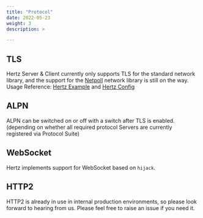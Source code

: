 ```yaml
---
title: "Protocol"
date: 2022-05-23
weight: 3
description: >

---
```


## TLS
Hertz Server & Client currently only supports TLS for the standard network library, and the support for the [Netpoll](https://github.com/cloudwego/netpoll) network library is still on the way.
Usage Reference: [Hertz Example](/en/docs/hertz/tutorials/example/) and [Hertz Config](/en/docs/hertz/reference/config/)

## ALPN
ALPN can be switched on or off with a switch after TLS is enabled.(depending on whether all required protocol Servers are currently registered via Protocol Suite)

## WebSocket
Hertz implements support for WebSocket based on `hijack`.

## HTTP2
HTTP2 is already in use in internal production environments, so please look forward to hearing from us. Please feel free to raise an issue if you need it.
